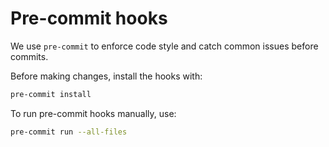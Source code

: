 # Pre-commit hooks

We use `pre-commit` to enforce code style and catch common issues before commits.

Before making changes, install the hooks with:
```bash
pre-commit install
```

To run pre-commit hooks manually, use:

```bash
pre-commit run --all-files
```
